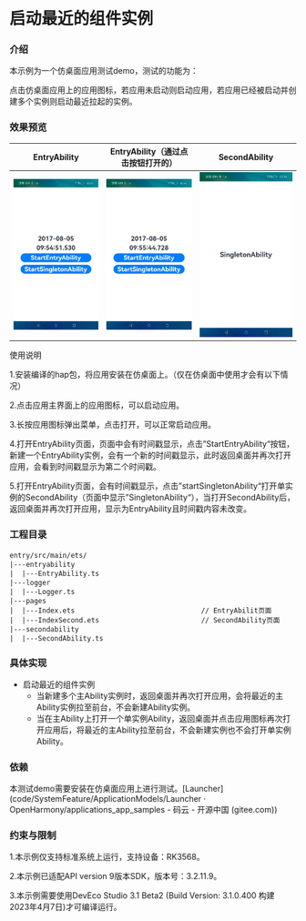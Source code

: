 # 启动最近的组件实例

### 介绍

本示例为一个仿桌面应用测试demo，测试的功能为：

点击仿桌面应用上的应用图标，若应用未启动则启动应用，若应用已经被启动并创建多个实例则启动最近拉起的实例。

### 效果预览

| EntryAbility                                          | EntryAbility（通过点击按钮打开的）                    | SecondAbility                                         |
| ----------------------------------------------------- | ----------------------------------------------------- | ----------------------------------------------------- |
| ![entryAbility1](.\screenshots\zh\entryAbility1.jpeg) | ![entryAbility2](.\screenshots\zh\entryAbility2.jpeg) | ![secondAbility](.\screenshots\zh\secondAbility.jpeg) |

使用说明

1.安装编译的hap包，将应用安装在仿桌面上。（仅在仿桌面中使用才会有以下情况）

2.点击应用主界面上的应用图标，可以启动应用。

3.长按应用图标弹出菜单，点击打开，可以正常启动应用。

4.打开EntryAbility页面，页面中会有时间戳显示，点击”StartEntryAbility“按钮，新建一个EntryAbility实例，会有一个新的时间戳显示，此时返回桌面并再次打开应用，会看到时间戳显示为第二个时间戳。

5.打开EntryAbility页面，会有时间戳显示，点击”startSingletonAbility“打开单实例的SecondAbility（页面中显示”SingletonAbility“），当打开SecondAbility后，返回桌面并再次打开应用，显示为EntryAbility且时间戳内容未改变。

### 工程目录

```
entry/src/main/ets/
|---entryability
|  |---EntryAbility.ts                         
|---logger
|  |---Logger.ts
|---pages
|  |---Index.ets                               // EntryAbilit页面
|  |---IndexSecond.ets                         // SecondAbility页面
|---secondability
|  |---SecondAbility.ts
```

### 具体实现

- 启动最近的组件实例
  - 当新建多个主Ability实例时，返回桌面并再次打开应用，会将最近的主Ability实例拉至前台，不会新建Ability实例。
  - 当在主Ability上打开一个单实例Ability，返回桌面并点击应用图标再次打开应用后，将最近的主Ability拉至前台，不会新建实例也不会打开单实例Ability。

### 依赖

本测试demo需要安装在仿桌面应用上进行测试。[Launcher](code/SystemFeature/ApplicationModels/Launcher · OpenHarmony/applications_app_samples - 码云 - 开源中国 (gitee.com))

### 约束与限制

1.本示例仅支持标准系统上运行，支持设备：RK3568。

2.本示例已适配API version 9版本SDK，版本号：3.2.11.9。

3.本示例需要使用DevEco Studio 3.1 Beta2 (Build Version: 3.1.0.400 构建 2023年4月7日)才可编译运行。